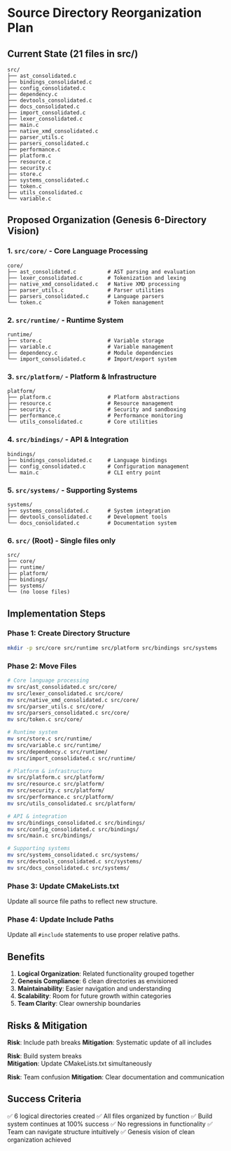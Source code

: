 # Source Directory Reorganization Plan

## Current State (21 files in src/)
```
src/
├── ast_consolidated.c
├── bindings_consolidated.c  
├── config_consolidated.c
├── dependency.c
├── devtools_consolidated.c
├── docs_consolidated.c
├── import_consolidated.c
├── lexer_consolidated.c
├── main.c
├── native_xmd_consolidated.c
├── parser_utils.c
├── parsers_consolidated.c
├── performance.c
├── platform.c
├── resource.c
├── security.c
├── store.c
├── systems_consolidated.c
├── token.c
├── utils_consolidated.c
└── variable.c
```

## Proposed Organization (Genesis 6-Directory Vision)

### 1. `src/core/` - Core Language Processing
```
core/
├── ast_consolidated.c          # AST parsing and evaluation
├── lexer_consolidated.c        # Tokenization and lexing
├── native_xmd_consolidated.c   # Native XMD processing
├── parser_utils.c              # Parser utilities
├── parsers_consolidated.c      # Language parsers
└── token.c                     # Token management
```

### 2. `src/runtime/` - Runtime System
```
runtime/
├── store.c                     # Variable storage
├── variable.c                  # Variable management
├── dependency.c                # Module dependencies
└── import_consolidated.c       # Import/export system
```

### 3. `src/platform/` - Platform & Infrastructure
```
platform/
├── platform.c                  # Platform abstractions
├── resource.c                  # Resource management
├── security.c                  # Security and sandboxing
├── performance.c               # Performance monitoring
└── utils_consolidated.c        # Core utilities
```

### 4. `src/bindings/` - API & Integration
```
bindings/
├── bindings_consolidated.c     # Language bindings
├── config_consolidated.c       # Configuration management
└── main.c                      # CLI entry point
```

### 5. `src/systems/` - Supporting Systems
```
systems/
├── systems_consolidated.c      # System integration
├── devtools_consolidated.c     # Development tools
└── docs_consolidated.c         # Documentation system
```

### 6. `src/` (Root) - Single files only
```
src/
├── core/
├── runtime/
├── platform/
├── bindings/
├── systems/
└── (no loose files)
```

## Implementation Steps

### Phase 1: Create Directory Structure
```bash
mkdir -p src/core src/runtime src/platform src/bindings src/systems
```

### Phase 2: Move Files
```bash
# Core language processing
mv src/ast_consolidated.c src/core/
mv src/lexer_consolidated.c src/core/
mv src/native_xmd_consolidated.c src/core/
mv src/parser_utils.c src/core/
mv src/parsers_consolidated.c src/core/
mv src/token.c src/core/

# Runtime system
mv src/store.c src/runtime/
mv src/variable.c src/runtime/
mv src/dependency.c src/runtime/
mv src/import_consolidated.c src/runtime/

# Platform & infrastructure
mv src/platform.c src/platform/
mv src/resource.c src/platform/
mv src/security.c src/platform/
mv src/performance.c src/platform/
mv src/utils_consolidated.c src/platform/

# API & integration
mv src/bindings_consolidated.c src/bindings/
mv src/config_consolidated.c src/bindings/
mv src/main.c src/bindings/

# Supporting systems
mv src/systems_consolidated.c src/systems/
mv src/devtools_consolidated.c src/systems/
mv src/docs_consolidated.c src/systems/
```

### Phase 3: Update CMakeLists.txt
Update all source file paths to reflect new structure.

### Phase 4: Update Include Paths
Update all `#include` statements to use proper relative paths.

## Benefits

1. **Logical Organization**: Related functionality grouped together
2. **Genesis Compliance**: 6 clean directories as envisioned
3. **Maintainability**: Easier navigation and understanding
4. **Scalability**: Room for future growth within categories
5. **Team Clarity**: Clear ownership boundaries

## Risks & Mitigation

**Risk**: Include path breaks
**Mitigation**: Systematic update of all includes

**Risk**: Build system breaks  
**Mitigation**: Update CMakeLists.txt simultaneously

**Risk**: Team confusion
**Mitigation**: Clear documentation and communication

## Success Criteria

✅ 6 logical directories created
✅ All files organized by function
✅ Build system continues at 100% success
✅ No regressions in functionality
✅ Team can navigate structure intuitively
✅ Genesis vision of clean organization achieved